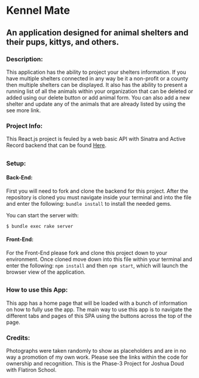 # Kennel Mate

## An application designed for animal shelters and their pups, kittys, and others.

### Description:

This application has the ability to project your shelters information. If you have multiple shelters connected in any way be it a non-profit or a county then multiple shelters can be displayed. It also has the ability to present a running list of all the animals within your organization that can be deleted or added using our delete button or add animal form. You can also add a new shelter and update any of the animals that are already listed by using the see more link.

### Project Info:

This React.js project is feuled by a web basic API with Sinatra and Active Record backend that can be found [Here](https://github.com/Jdoud1993/phase-3-project-back-end.git).

##
### Setup:

#### Back-End:
First you will need to fork and clone the backend for this project. After the repository is cloned you must navigate inside your terminal and into the file and enter the following: `bundle install` to install the needed gems. 

You can start the server with:

```console
$ bundle exec rake server
```
#### Front-End:
For the Front-End please fork and clone this project down to your environment. Once cloned move down into this
file within your terminal and enter the following: `npm install` and then `npm start`, which will launch the browser view of the application.


##

### How to use this App:

This app has a home page that will be loaded with a bunch of information on how to fully use the app.
The main way to use this app is to navigate the different tabs and pages of this SPA using the buttons
across the top of the page. 

### Credits:

Photographs were taken randomly to show as placeholders and are in no way a promotion of my own work. Please see the links within the code for ownership and recognition.
This is the Phase-3 Project for Joshua Doud with Flatiron School.
